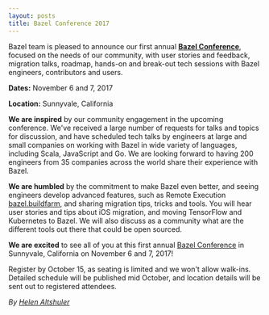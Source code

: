 ```yaml
---
layout: posts
title: Bazel Conference 2017
---
```


Bazel team is pleased to announce our first annual [**Bazel Conference**](https://sites.google.com/corp/bazel.build/conference2017), focused on the needs of our community, with user stories and feedback, migration talks, roadmap, hands-on and break-out tech sessions with Bazel engineers, contributors and users.

**Dates:**     November 6 and 7, 2017

**Location:** Sunnyvale, California 

**We are inspired** by our community engagement in the upcoming conference. We've received a large number of requests for talks and topics for discussion, and have scheduled tech talks by engineers at large and small companies on working with Bazel in wide variety of languages, including Scala, JavaScript and Go. We are looking forward to having 200 engineers from 35 companies across the world share their experience with Bazel.

**We are humbled** by the commitment to make Bazel even better, and seeing engineers develop advanced features, such as Remote Execution [bazel.buildfarm](https://github.com/bazelbuild/bazel-buildfarm), and sharing migration tips, tricks and tools. You will hear user stories and tips about iOS migration, and moving TensorFlow and Kubernetes to Bazel. We will also discuss as a community what are the different tools out there that could be open sourced. 

**We are excited** to see all of you at this first annual [Bazel Conference](https://sites.google.com/corp/bazel.build/conference2017) in Sunnyvale, California on November 6 and 7, 2017! 

Register by October 15, as seating is limited and we won't allow walk-ins. Detailed schedule will be published mid October, and location details will be sent out to registered attendees.


*By [Helen Altshuler](https://github.com/helenalt)*
